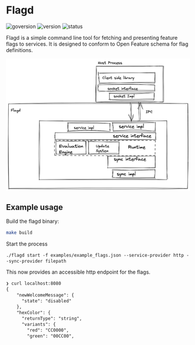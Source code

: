 # Flagd

![goversion](https://img.shields.io/github/go-mod/go-version/open-feature/flagd/main)
![version](https://img.shields.io/badge/version-pre--alpha-green)
![status](https://img.shields.io/badge/status-not--for--production-red)

Flagd is a simple command line tool for fetching and presenting feature flags to services. It is designed to conform to Open Feature schema for flag definitions.

<img src="images/of-flagd-0.png" width="560">      

## Example usage

Build the flagd binary:

```bash
make build
```

Start the process
```
./flagd start -f examples/example_flags.json --service-provider http --sync-provider filepath
```

This now provides an accessible http endpoint for the flags.
```
❯ curl localhost:8080
{ 
    "newWelcomeMessage": {
      "state": "disabled"
    },
    "hexColor": {
      "returnType": "string",
      "variants": {
        "red": "CC0000",
        "green": "00CC00",
```
